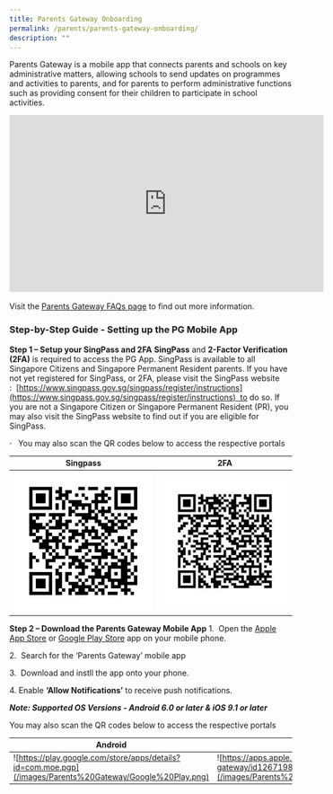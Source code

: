 ```yaml
---
title: Parents Gateway Onboarding
permalink: /parents/parents-gateway-onboarding/
description: ""
---
```

Parents Gateway is a mobile app that connects parents and schools on key administrative matters, allowing schools to send updates on programmes and activities to parents, and for parents to perform administrative functions such as providing consent for their children to participate in school activities.

<iframe width="560" height="315" src="https://www.youtube.com/embed/tW9jwyuovOo" title="Parents Gateway Onboarding video for Parents" frameborder="0" allow="accelerometer; autoplay; clipboard-write; encrypted-media; gyroscope; picture-in-picture; web-share" allowfullscreen></iframe>

Visit the [Parents Gateway FAQs page](https://pg.moe.edu.sg/faq) to find out more information.


### Step-by-Step Guide - Setting up the PG Mobile App
**Step 1 – Setup your SingPass and 2FA**
**SingPass** and **2-Factor Verification (2FA)** is required to access the PG App.
SingPass is available to all Singapore Citizens and Singapore Permanent Resident parents. If you have not yet registered for SingPass, or 2FA, please visit the SingPass website :  [https://www.singpass.gov.sg/singpass/register/instructions](https://www.singpass.gov.sg/singpass/register/instructions)  to do so. If you are not a Singapore Citizen or Singapore Permanent Resident (PR), you may also visit the SingPass website to find out if you are eligible for SingPass.

·   You may also scan the QR codes below to access the respective portals



| Singpass | 2FA |
| -------- | -------- |
| ![](/images/Parents%20Gateway/Singpass.png)     | ![](/images/Parents%20Gateway/2FA.jpg)     | 

**Step 2 – Download the Parents Gateway Mobile App**
1.  Open the [Apple App Store](https://itunes.apple.com/sg/app/parents-gateway/id1267198708?mt=8) or [Google Play Store](https://play.google.com/store/apps/details?id=com.moe.pgp&hl=en_SG) app on your mobile phone.

2.  Search for the ‘Parents Gateway’ mobile app

3.  Download and instll the app onto your phone.

4\. Enable **‘Allow Notifications’** to receive push notifications.

**_Note: Supported OS Versions - Android 6.0 or later & iOS 9.1 or later_**

You may also scan the QR codes below to access the respective portals


| Android | iOS | 
| -------- | -------- | 
| ![https://play.google.com/store/apps/details?id=com.moe.pgp](/images/Parents%20Gateway/Google%20Play.png)    | ![https://apps.apple.com/sg/app/parents-gateway/id1267198708](/images/Parents%20Gateway/Apple%20App%20Store.png)     | 





